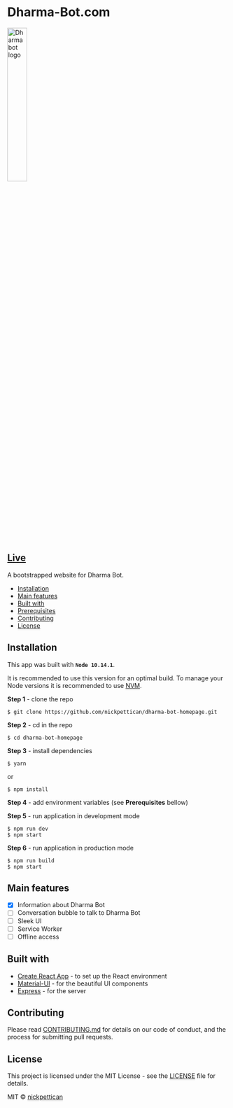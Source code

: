 # Dharma-Bot.com

<a href="https://m.me/dharmabot"><img src="https://www.nicolaspettican.com/css/img/dharmabot.png" title="Dharmabot logo" alt="Dharmabot logo" width="30%"></a>

## [Live](http://dharma-bot.com)

A bootstrapped website for Dharma Bot.

<!-- START doctoc generated TOC please keep comment here to allow auto update -->

<!-- DON'T EDIT THIS SECTION, INSTEAD RE-RUN doctoc TO UPDATE -->

-   [Installation](#installation)
-   [Main features](#main-features)
-   [Built with](#built-with)
-   [Prerequisites](#prerequisites)
-   [Contributing](#contributing)
-   [License](#license)

<!-- END doctoc generated TOC please keep comment here to allow auto update -->

## Installation

This app was built with **`Node 10.14.1`**. 

It is recommended to use this version for an optimal build. To manage your Node versions it is recommended to use [NVM](https://github.com/creationix/nvm).

**Step 1** - clone the repo

    $ git clone https://github.com/nickpettican/dharma-bot-homepage.git

**Step 2** - cd in the repo

    $ cd dharma-bot-homepage

**Step 3** - install dependencies

    $ yarn

or

    $ npm install

**Step 4** - add environment variables (see **Prerequisites** bellow)

**Step 5** - run application in development mode

    $ npm run dev
    $ npm start

**Step 6** - run application in production mode

    $ npm run build
    $ npm start

## Main features

-   [x] Information about Dharma Bot
-   [ ] Conversation bubble to talk to Dharma Bot
-   [ ] Sleek UI
-   [ ] Service Worker
-   [ ] Offline access

## Built with

-   [Create React App](https://github.com/facebook/create-react-app) - to set up the React environment
-   [Material-UI](https://material-ui.com) - for the beautiful UI components
-   [Express](https://expressjs.com/) - for the server

## Contributing

Please read [CONTRIBUTING.md](https://gist.github.com/PurpleBooth/b24679402957c63ec426) for details on our code of conduct, and the process for submitting pull requests.

## License

This project is licensed under the MIT License - see the [LICENSE](https://github.com/nickpettican/dharma-bot-homepage/blob/master/LICENSE) file for details.

MIT © [nickpettican](https://github.com/nickpettican)
